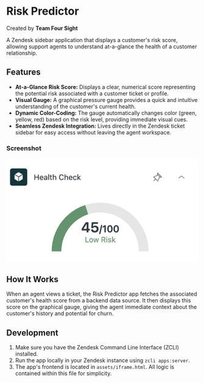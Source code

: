 # Risk Predictor

Created by **Team Four Sight**

A Zendesk sidebar application that displays a customer's risk score, allowing support agents to understand at-a-glance the health of a customer relationship.

## Features

  * **At-a-Glance Risk Score:** Displays a clear, numerical score representing the potential risk associated with a customer ticket or profile.
  * **Visual Gauge:** A graphical pressure gauge provides a quick and intuitive understanding of the customer's current health.
  * **Dynamic Color-Coding:** The gauge automatically changes color (green, yellow, red) based on the risk level, providing immediate visual cues.
  * **Seamless Zendesk Integration:** Lives directly in the Zendesk ticket sidebar for easy access without leaving the agent workspace.

### Screenshot

![screenshot of risk gauge](screenshot.png)

## How It Works

When an agent views a ticket, the Risk Predictor app fetches the associated customer's health score from a backend data source. It then displays this score on the graphical gauge, giving the agent immediate context about the customer's history and potential for churn.

## Development

1.  Make sure you have the Zendesk Command Line Interface (ZCLI) installed.
2.  Run the app locally in your Zendesk instance using `zcli apps:server`.
3.  The app's frontend is located in `assets/iframe.html`. All logic is contained within this file for simplicity.
